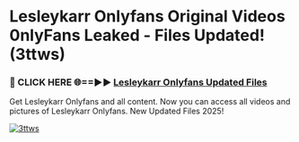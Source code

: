 # Lesleykarr Onlyfans Original Videos 0nlyFans Leaked - Files Updated! (3ttws)

<h3>🔴 CLICK HERE 🌐==►► <a href="https://tinyurl.com/brd5kh86" rel="nofollow">Lesleykarr Onlyfans Updated Files</a></h3>

Get Lesleykarr Onlyfans and all content. Now you can access all videos and pictures of Lesleykarr Onlyfans. New Updated Files 2025!

[![3ttws](https://i.imgur.com/K7sEzmb.gif)](https://tinyurl.com/brd5kh86)
